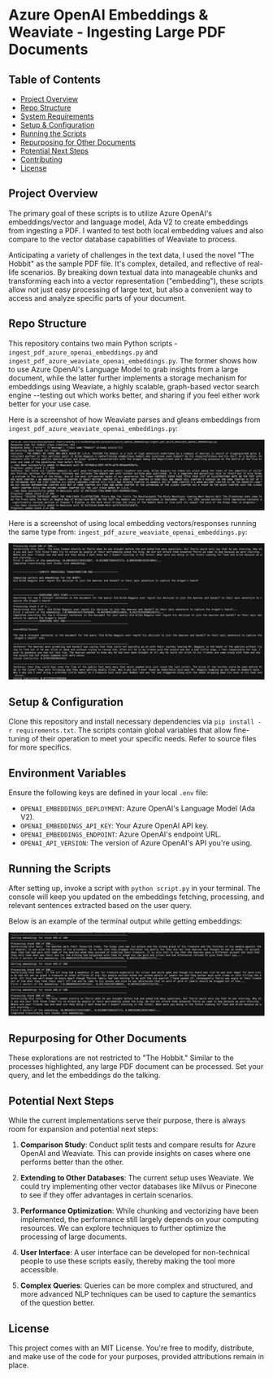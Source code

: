 # Azure OpenAI Embeddings & Weaviate - Ingesting Large PDF Documents

## Table of Contents
- [Project Overview](#project-overview)
- [Repo Structure](#repo-structure)
- [System Requirements](#system-requirements)
- [Setup & Configuration](#setup--configuration)
- [Running the Scripts](#running-the-scripts)
- [Repurposing for Other Documents](#repurposing-for-other-documents)
- [Potential Next Steps](#potential-next-steps)
- [Contributing](#contributing)
- [License](#license)

## Project Overview

The primary goal of these scripts is to utilize Azure OpenAI's embeddings/vector and language model, Ada V2 to create embeddings from ingesting a PDF.  I wanted to test both local embedding values and also compare to the vector database capabilities of Weaviate to process.

Anticipating a variety of challenges in the text data, I used the novel "The Hobbit" as the sample PDF file. It's complex, detailed, and reflective of real-life scenarios. By breaking down textual data into manageable chunks and transforming each into a vector representation ("embedding"), these scripts allow not just easy processing of large text, but also a convenient way to access and analyze specific parts of your document.

## Repo Structure

This repository contains two main Python scripts - `ingest_pdf_azure_openai_embeddings.py` and `ingest_pdf_azure_weaviate_openai_embeddings.py`. The former shows how to use Azure OpenAI's Language Model to grab insights from a large document, while the latter further implements a storage mechanism for embeddings using Weaviate, a highly scalable, graph-based vector search engine --testing out which works better, and sharing if you feel either work better for your use case.

Here is a screenshot of how Weaviate parses and gleans embeddings from `ingest_pdf_azure_weaviate_openai_embeddings.py`:

![Weaviate Demonstration](/images/weaviate_demo.png)

Here is a screenshot of using local embedding vectors/responses running the same type from: `ingest_pdf_azure_weaviate_openai_embeddings.py`:

![Script Results](/images/results.png)

## Setup & Configuration

Clone this repository and install necessary dependencies via `pip install -r requirements.txt`. The scripts contain global variables that allow fine-tuning of their operation to meet your specific needs. Refer to source files for more specifics.

## Environment Variables

Ensure the following keys are defined in your local `.env` file: 

- `OPENAI_EMBEDDINGS_DEPLOYMENT`: Azure OpenAI's Language Model (Ada V2).
- `OPENAI_EMBEDDINGS_API_KEY`: Your Azure OpenAI API key.
- `OPENAI_EMBEDDINGS_ENDPOINT`: Azure OpenAI's endpoint URL.
- `OPENAI_API_VERSION`: The version of Azure OpenAI's API you're using.

## Running the Scripts

After setting up, invoke a script with `python script.py` in your terminal. The console will keep you updated on the embeddings fetching, processing, and relevant sentences extracted based on the user query.

Below is an example of the terminal output while getting embeddings:

![Getting Embeddings](/images/getting_embeddings.png)

## Repurposing for Other Documents

These explorations are not restricted to "The Hobbit." Similar to the processes highlighted, any large PDF document can be processed. Set your query, and let the embeddings do the talking.

## Potential Next Steps

While the current implementations serve their purpose, there is always room for expansion and potential next steps:

1. **Comparison Study**: Conduct split tests and compare results for Azure OpenAI and Weaviate. This can provide insights on cases where one performs better than the other.

2. **Extending to Other Databases**: The current setup uses Weaviate. We could try implementing other vector databases like Milvus or Pinecone to see if they offer advantages in certain scenarios.

3. **Performance Optimization**: While chunking and vectorizing have been implemented, the performance still largely depends on your computing resources. We can explore techniques to further optimize the processing of large documents.

4. **User Interface**: A user interface can be developed for non-technical people to use these scripts easily, thereby making the tool more accessible.

5. **Complex Queries**: Queries can be more complex and structured, and more advanced NLP techniques can be used to capture the semantics of the question better.

## License

This project comes with an MIT License. You're free to modify, distribute, and make use of the code for your purposes, provided attributions remain in place.